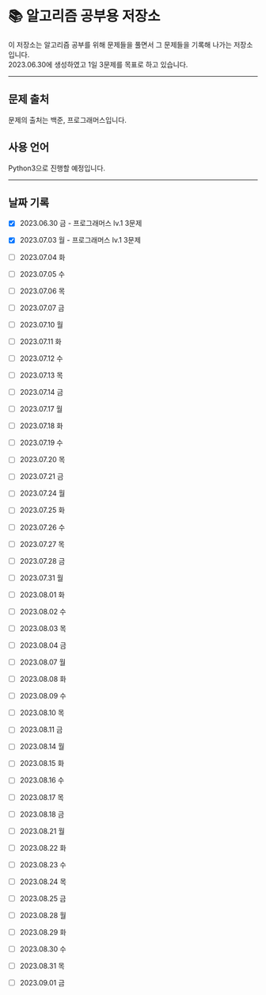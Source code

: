 # 📚 알고리즘 공부용 저장소

이 저장소는 알고리즘 공부를 위해 문제들을 풀면서 그 문제들을 기록해 나가는 저장소입니다.  
2023.06.30에 생성하였고 1일 3문제를 목표로 하고 있습니다.  

---

## 문제 출처
문제의 출처는 백준, 프로그래머스입니다.  

## 사용 언어
Python3으로 진행할 예정입니다.

---

## 날짜 기록
- [x] 2023.06.30 금 - 프로그래머스 lv.1 3문제  


- [x] 2023.07.03 월 - 프로그래머스 lv.1 3문제
- [ ] 2023.07.04 화
- [ ] 2023.07.05 수
- [ ] 2023.07.06 목
- [ ] 2023.07.07 금

  
- [ ] 2023.07.10 월
- [ ] 2023.07.11 화
- [ ] 2023.07.12 수
- [ ] 2023.07.13 목
- [ ] 2023.07.14 금


- [ ] 2023.07.17 월
- [ ] 2023.07.18 화
- [ ] 2023.07.19 수
- [ ] 2023.07.20 목
- [ ] 2023.07.21 금


- [ ] 2023.07.24 월
- [ ] 2023.07.25 화
- [ ] 2023.07.26 수
- [ ] 2023.07.27 목
- [ ] 2023.07.28 금


- [ ] 2023.07.31 월
- [ ] 2023.08.01 화
- [ ] 2023.08.02 수
- [ ] 2023.08.03 목
- [ ] 2023.08.04 금


- [ ] 2023.08.07 월
- [ ] 2023.08.08 화
- [ ] 2023.08.09 수
- [ ] 2023.08.10 목
- [ ] 2023.08.11 금


- [ ] 2023.08.14 월
- [ ] 2023.08.15 화
- [ ] 2023.08.16 수
- [ ] 2023.08.17 목
- [ ] 2023.08.18 금


- [ ] 2023.08.21 월
- [ ] 2023.08.22 화
- [ ] 2023.08.23 수
- [ ] 2023.08.24 목
- [ ] 2023.08.25 금


- [ ] 2023.08.28 월
- [ ] 2023.08.29 화
- [ ] 2023.08.30 수
- [ ] 2023.08.31 목
- [ ] 2023.09.01 금
